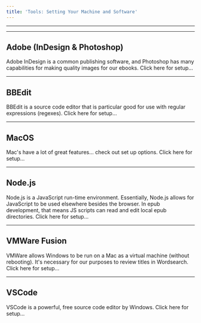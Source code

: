 ```yaml
---
title: 'Tools: Setting Your Machine and Software'
---
```

<hr />

<hr />

## Adobe (InDesign & Photoshop) 

Adobe InDesign is a common publishing software, and Photoshop has many capabilities for making quality images for our ebooks. Click here for setup...

<hr />

## BBEdit

BBEdit is a source code editor that is particular good for use with regular expressions (regexes). Click here for setup...

<hr />

## MacOS

Mac's have a lot of great features... check out set up options. Click here for setup...

<hr />

## Node.js

Node.js is a JavaScript run-time environment. Essentially, Node.js allows for JavaScript to be used elsewhere besides the browser. In epub development, that means JS scripts can read and edit local epub directories. Click here for setup...

<hr />

## VMWare Fusion

VMWare allows Windows to be run on a Mac as a virtual machine (without rebooting). It's necessary for our purposes to review titles in Wordsearch. Click here for setup...

<hr />

## VSCode

VSCode is a powerful, free source code editor by Windows. Click here for setup...
